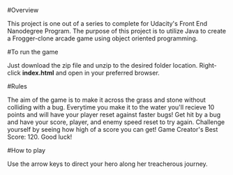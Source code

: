 #Overview

This project is one out of a series to complete for Udacity's Front End Nanodegree Program. The purpose of this project is to utilize Java to create a Frogger-clone arcade game using object oriented programming.

#To run the game

Just download the zip file and unzip to the desired folder location. Right-click **index.html** and open in your preferred browser.

#Rules

The aim of the game is to make it across the grass and stone without colliding with a bug. Everytime you make it to the water you'll recieve 10 points and will have your player reset against faster bugs! Get hit by a bug and have your score, player, and enemy speed reset to try again. Challenge yourself by seeing how high of a score you can get! Game Creator's Best Score: 120. Good luck!

#How to play

Use the arrow keys to direct your hero along her treacherous journey.

